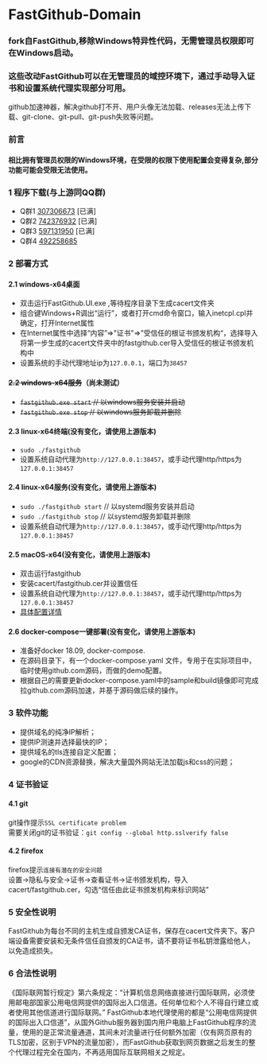 # FastGithub-Domain

### fork自FastGithub,移除Windows特异性代码，无需管理员权限即可在Windows启动。

### 这些改动FastGithub可以在无管理员的域控环境下，通过手动导入证书和设置系统代理实现部分可用。

github加速神器，解决github打不开、用户头像无法加载、releases无法上传下载、git-clone、git-pull、git-push失败等问题。

### 前言

#### 相比拥有管理员权限的Windows环境，在受限的权限下使用配置会变得复杂,部分功能可能会受限无法使用。

### 1 程序下载(与上游同QQ群)
* Q群1 [307306673](https://qm.qq.com/cgi-bin/qm/qr?k=cx_MgEIvoo1EMkrKg5tXz8vMdtPap3Rw&jump_from=webapi) [已满]
* Q群2 [742376932](https://qm.qq.com/cgi-bin/qm/qr?k=6BBJ1nrJwe1o1E4-NJfwSOP-C4sMGc4q&jump_from=webapi) [已满]
* Q群3 [597131950](https://jq.qq.com/?_wv=1027&k=1YpGW564) [已满]
* Q群4 [492258685](https://jq.qq.com/?_wv=1027&k=bThQHk5P)


### 2 部署方式
#### 2.1 windows-x64桌面
* 双击运行FastGithub.UI.exe ,等待程序目录下生成cacert文件夹
* 组合键Windows+R调出“运行”，或者打开cmd命令窗口，输入inetcpl.cpl并确定，打开Internet属性
* 在Internet属性中选择“内容”=>"证书"=>”受信任的根证书颁发机构“，选择导入将第一步生成的cacert文件夹中的fastgithub.cer导入受信任的根证书颁发机构中
* 设置系统的手动代理地址ip为`127.0.0.1`，端口为`38457`

#### ~~2.2 windows-x64服务~~（尚未测试）
* ~~`fastgithub.exe start` // 以windows服务安装并启动~~
* ~~`fastgithub.exe stop` // 以windows服务卸载并删除~~

#### 2.3 linux-x64终端(没有变化，请使用上游版本)
* `sudo ./fastgithub`
* 设置系统自动代理为`http://127.0.0.1:38457`，或手动代理http/https为`127.0.0.1:38457`
  
#### 2.4 linux-x64服务(没有变化，请使用上游版本)
* `sudo ./fastgithub start` // 以systemd服务安装并启动
* `sudo ./fastgithub stop` // 以systemd服务卸载并删除
* 设置系统自动代理为`http://127.0.0.1:38457`，或手动代理http/https为`127.0.0.1:38457`

#### 2.5 macOS-x64(没有变化，请使用上游版本)
* 双击运行fastgithub
* 安装cacert/fastgithub.cer并设置信任
* 设置系统自动代理为`http://127.0.0.1:38457`，或手动代理http/https为`127.0.0.1:38457`
* [具体配置详情](https://github.com/dotnetcore/FastGithub/blob/master/MacOSXConfig.md)

#### 2.6 docker-compose一键部署(没有变化，请使用上游版本)
* 准备好docker 18.09, docker-compose.
* 在源码目录下，有一个docker-compose.yaml 文件，专用于在实际项目中，临时使用github.com源码，而做的demo配置。
* 根据自己的需要更新docker-compose.yaml中的sample和build镜像即可完成拉github.com源码加速，并基于源码做后续的操作。

### 3 软件功能 
* 提供域名的纯净IP解析；
* 提供IP测速并选择最快的IP；
* 提供域名的tls连接自定义配置；
* google的CDN资源替换，解决大量国外网站无法加载js和css的问题；
  
### 4 证书验证
#### 4.1 git
git操作提示`SSL certificate problem`</br>
需要关闭git的证书验证：`git config --global http.sslverify false`

#### 4.2 firefox
firefox提示`连接有潜在的安全问题`</br>
设置->隐私与安全->证书->查看证书->证书颁发机构，导入cacert/fastgithub.cer，勾选“信任由此证书颁发机构来标识网站”


### 5 安全性说明
FastGithub为每台不同的主机生成自颁发CA证书，保存在cacert文件夹下。客户端设备需要安装和无条件信任自颁发的CA证书，请不要将证书私钥泄露给他人，以免造成损失。

### 6 合法性说明
《国际联网暂行规定》第六条规定：“计算机信息网络直接进行国际联网，必须使用邮电部国家公用电信网提供的国际出入口信道。任何单位和个人不得自行建立或者使用其他信道进行国际联网。”
FastGithub本地代理使用的都是“公用电信网提供的国际出入口信道”，从国外Github服务器到国内用户电脑上FastGithub程序的流量，使用的是正常流量通道，其间未对流量进行任何额外加密（仅有网页原有的TLS加密，区别于VPN的流量加密），而FastGithub获取到网页数据之后发生的整个代理过程完全在国内，不再适用国际互联网相关之规定。
